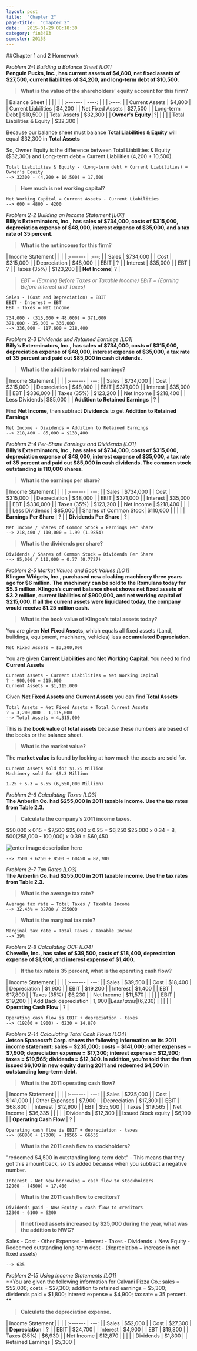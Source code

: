 ```yaml
---
layout: post
title:  "Chapter 2"
page-title:  "Chapter 2"
date:   2015-01-29 08:18:30
category: fin3403
semester: 2015S
---
```


##Chapter 1 and 2 Homework

*Problem 2-1 Building a Balance Sheet [LO1]*<br>
**Penguin Pucks, Inc., has current assets of $4,800, net fixed assets of $27,500, current liabilities of $4,200, and long-term debt of $10,500.**

> **What is the value of the shareholders’ equity account for this firm?**


| Balance Sheet | | | | |
| :------- | ----: | | | :----: |
| Current Assets	| $4,800	| | Current Liabilities		| $4,200 |
| Net Fixed Assets	| $27,500	| | Long-term Debt		| $10,500 |
| Total Assets		| $32,300	| | **Owner's Equity**		|?|
| 			| 		| | Total Liabilities & Equity	| $32,300 |

Because our balance sheet must balance **Total Liabilities & Equity** will equal $32,300 in **Total Assets**

So, Owner Equity is the difference between Total Liabilities & Equity ($32,300) and Long-term debt + Current Liabilities (4,200 + 10,500).

    Total Liabilities & Equity - (Long-term debt + Current Liabilities) = Owner's Equity
    --> 32300 - (4,200 + 10,500) = 17,600


> **How much is net working capital?**

    Net Working Capital = Current Assets - Current Liabilities
    --> 600 = 4800 - 4200


*Problem 2-2 Building an Income Statement [LO1]*<br>
**Billy’s Exterminators, Inc., has sales of $734,000, costs of $315,000, depreciation expense of $48,000, interest expense of $35,000, and a tax rate of 35 percent.**

> **What is the net income for this firm?**

| Income Statement | | |
| :------- | :---: | 
| Sales		| $734,000 	|
| Cost		| $315,000	|
| Depreciation	| $48,000	|
| EBIT		| ?		|
| Interest	| $35,000	|
| EBT		| ?		|
| Taxes	(35%)	| $123,200 	|
| **Net Income**| ? 		|


> *EBT = (Earning Before Taxes or Taxable Income)*
> *EBIT = (Earning Before Interest and Taxes)*

    Sales - (Cost and Depreciation) = EBIT
    EBIT - Interest = EBT
    EBT - Taxes = Net Income
    
    734,000 - (315,000 + 48,000) = 371,000
    371,000 - 35,000 = 336,000
    --> 336,000 - 117,600 = 218,400
    

*Problem 2-3 Dividends and Retained Earnings [LO1]*<br>
**Billy’s Exterminators, Inc., has sales of $734,000, costs of $315,000, depreciation expense of $48,000, interest expense of $35,000, a tax rate of 35 percent and paid out $85,000 in cash dividends.**

> **What is the addition to retained earnings?**

| Income Statement | | |
| :------- | ---: | 
| Sales		| $734,000 	|
| Cost		| $315,000	|
| Depreciation	| $48,000	|
| EBIT		| $371,000	|
| Interest	| $35,000	|
| EBT		| $336,000	|
| Taxes	(35%)	| $123,200 	|
| Net Income 	| $218,400	|
| Less Dividends| $85,000 	|
| **Addition to Retained Earnings**	| ? |

Find **Net Income**, then subtract **Dividends** to get **Addition to Retained Earnings**

    Net Income - Dividends = Addition to Retained Earnings
    --> 218,400 - 85,000 = $133,400


*Problem 2-4 Per-Share Earnings and Dividends [LO1]*<br>
**Billy’s Exterminators, Inc., has sales of $734,000, costs of $315,000, depreciation expense of $48,000, interest expense of $35,000, a tax rate of 35 percent and paid out $85,000 in cash dividends. The common stock outstanding is 110,000 shares.**

> **What is the earnings per share**?

| Income Statement | | |
| :------- | ---: | 
| Sales			| $734,000 	|
| Cost			| $315,000	|
| Depreciation		| $48,000	|
| EBIT			| $371,000	|
| Interest		| $35,000	|
| EBT			| $336,000	|
| Taxes	(35%)		| $123,200 	|
| Net Income 		| $218,400	|
| | |
| Less Dividends	| $85,000 	|
| Shares of Common Stock| $110,000 	|
| | |
| **Earnings Per Share** 	| ? |
| **Dividends Per Share** 	| ? |


    Net Income / Shares of Common Stock = Earnings Per Share
    --> 218,400 / 110,000 = 1.99 (1.9854)

> **What is the dividends per share?**

    Dividends / Shares of Common Stock = Dividends Per Share
    --> 85,000 / 110,000 = 0.77 (0.7727)


*Problem 2-5 Market Values and Book Values [LO1]*<br>
**Klingon Widgets, Inc., purchased new cloaking machinery three years ago for $6 million. The machinery can be sold to the Romulans today for $5.3 million. Klingon’s current balance sheet shows net fixed assets of $3.2 million, current liabilities of $900,000, and net working capital of $215,000. If all the current assets were liquidated today, the company would receive $1.25 million cash.**

> **What is the book value of Klingon’s total assets today?**

You are given **Net Fixed Assets**, which equals all fixed assets (Land, buildings, equipment, machinery, vehicles) less **accumulated Depreciation**.

    Net Fixed Assets = $3,200,000

You are given **Current Liabilities** and **Net Working Capital**. You need to find **Current Assets**

    Current Assets - Current Liabilities = Net Working Capital
    ? - 900,000 = 215,000
    Current Assets = $1,115,000

Given **Net Fixed Assets** and **Current Assets** you can find **Total Assets**

    Total Assets = Net Fixed Assets + Total Current Assets
    ? = 3,200,000 - 1,115,000
    --> Total Assets = 4,315,000

This is the **book value of total assets** because these numbers are based of the books or the balance sheet.

> **What is the market value?**

The **market value** is found by looking at how much the assets are sold for.

    Current Assets sold for $1.25 Million
    Machinery sold for $5.3 Million

    1.25 + 5.3 = 6.55 (6,550,000 Million)


*Problem 2-6 Calculating Taxes [LO3]*<br>
**The Anberlin Co. had $255,000 in 2011 taxable income.  Use the tax rates from Table 2.3.**

> **Calculate the company’s 2011 income taxes.**

$50,000 x 0.15 = $7,500
$25,000 x 0.25 = $6,250
$25,000 x 0.34 = $8,500
($255,000 - 100,000) x 0.39 = $60,450

![enter image description here](http://lectures.mhhe.com/connect/0077479475/Table%202.3.JPG)

    --> 7500 + 6250 + 8500 + 60450 = 82,700

*Problem 2-7 Tax Rates [LO3]*<br>
**The Anberlin Co. had $255,000 in 2011 taxable income. Use the tax rates from Table 2.3.**

> **What is the average tax rate?**

    Average tax rate = Total Taxes / Taxable Income
    --> 32.43% = 82700 / 255000


> **What is the marginal tax rate?**

    Marginal tax rate = Total Taxes / Taxable Income
    --> 39%


*Problem 2-8 Calculating OCF [LO4]*<br>
**Chevelle, Inc., has sales of $39,500, costs of $18,400, depreciation expense of $1,900, and interest expense of $1,400.**

> **If the tax rate is 35 percent, what is the operating cash flow?**

| Income Statement | | |
| :------- | ---: | 
| Sales			| $39,500 	|
| Cost			| $18,400	|
| Depreciation		| $1,900	|
| EBIT			| $19,200	|
| Interest		| $1,400	|
| EBT			| $17,800	|
| Taxes	(35%)		| $6,230 	|
| Net Income 		| $11,570	|
| | |
| EBIT 			| $19,200	|
| Add Back depreciation | $1,900	|
| Less Taxes		| ($6,230) 	|
| | |
| **Operating Cash Flow** 	| ? |

    Operating cash flow is EBIT + depreciation - taxes
    --> (19200 + 1900) - 6230 = 14,870


*Problem 2-14 Calculating Total Cash Flows [LO4]*<br>
**Jetson Spacecraft Corp. shows the following information on its 2011 income statement: sales = $235,000; costs = $141,000; other expenses = $7,900; depreciation expense = $17,300; interest expense = $12,900; taxes = $19,565; dividends = $12,300. In addition, you’re told that the firm issued $6,100 in new equity during 2011 and redeemed $4,500 in outstanding long-term debt.**

> **What is the 2011 operating cash flow?**

| Income Statement | | |
| :------- | ---: | 
| Sales			| $235,000 	|
| Cost			| $141,000	|
| Other Expenses	| $7,900	|
| Depreciation		| $17,300	|
| EBIT			| $68,800	|
| Interest		| $12,900	|
| EBT			| $55,900	|
| Taxes			| $19,565 	|
| Net Income 		| $36,335	|
| | |
| Dividends		| $12,300	|
| Issued Stock equity 	| $6,100 	|
| **Operating Cash Flow** 	| ? | 	

    Operating cash flow is EBIT + depreciation - taxes
    --> (68800 + 17300) - 19565 = 66535

> **What is the 2011 cash flow to stockholders?**

"redeemed $4,500 in outstanding long-term debt" - This means that they got this amount back, so it's added because when you subtract a negative number.

    Interest - Net New borrowing = cash flow to stockholders
    12900 - (4500) = 17,400


> **What is the 2011 cash flow to creditors?**

    Dividends paid - New Equity = cash flow to creditors
    12300 - 6100 = 6200

> **If net fixed assets increased by $25,000 during the year, what was the addition to NWC?**

Sales - Cost - Other Expenses - Interest - Taxes - Dividends + New Equity - Redeemed outstanding long-term debt - (depreciation + increase in net fixed assets)

    --> 635


*Problem 2-15 Using Income Statements [LO1]*<br>
**You are given the following information for Calvani Pizza Co.: sales = $52,000; costs = $27,300; addition to retained earnings = $5,300; dividends paid = $1,800; interest expense = $4,900; tax rate = 35 percent. **

> **Calculate the depreciation expense.**

| Income Statement | | |
| :------- | ---: | 
| Sales			| $52,000 	|
| Cost			| $27,300	|
| **Depreciation**	| ?		|
| EBIT			| $24,700	|
| Interest		| $4,900	|
| EBT			| $19,800	|
| Taxes	(35%)		| $6,930	|
| Net Income 		| $12,870	|
| | |
| Dividends		| $1,800	|
| Retained Earnings 	| $5,300	|

